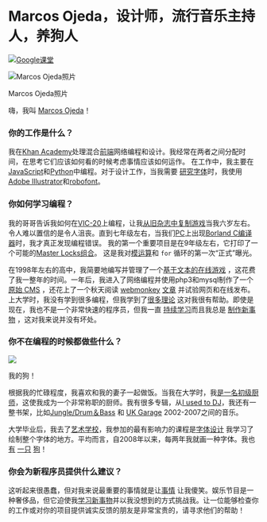 # Marcos Ojeda，设计师，流行音乐主持人，养狗人

[![](https://cdn.kastatic.org/images/google_classroom_logo_light_square_36.svg)Google课堂](https://zh.khanacademy.org/computing/computer-programming/meet-the-computing-professional-unit/meet-the-computing-professional/a/marcos-ojeda-designer-dj-and-dog-owner)

![Marcos Ojeda照片](https://cdn.kastatic.org/ka-perseus-images/4421a3a56412cf212ee9d72f6cea15c82e4ab1aa.jpeg)

Marcos Ojeda照片

嗨，我叫 [Marcos Ojeda](https://zh.khanacademy.org/profile/marcos)！

### 你的工作是什么？

我在[Khan Academy](https://zh.khanacademy.org/)处理混合[前端](http://en.wikipedia.org/wiki/Front_and_back_ends)网络编程和设计。我经常在两者之间分配时间，在思考它们应该如何看的时候考虑事情应该如何运作。 在工作中，我主要在[JavaScript](http://en.wikipedia.org/wiki/JavaScript)和[Python](http://en.wikipedia.org/wiki/Python_%28programming_language%29)中编程。对于设计工作，当我需要 [研究字体](https://github.com/khan/font-awesome)时，我使用[Adobe Illustrator](http://www.adobe.com/products/illustrator.html)和[robofont](http://doc.robofont.com/)。

### 你如何学习编程？

我的哥哥告诉我如何在[VIC-20](http://en.wikipedia.org/wiki/Commodore_VIC-20)上编程，让我[从旧杂志中复制游戏](http://en.wikipedia.org/wiki/Type-in_program)当我六岁左右。 令人难以置信的是令人沮丧。直到七年级左右，当我们[PC](http://en.wikipedia.org/wiki/IBM_PS/1#Model_2133)上出现[Borland C编译器](http://en.wikipedia.org/wiki/Turbo_C%2B%2B)时，我才真正发现编程错误。 我的第一个重要项目是在9年级左右，它打印了一个可能的[Master Locks组合](http://freaky.staticusers.net/textfiles/MasterLock.algorithm.txt)。 这是我对[模运算](http://en.wikipedia.org/wiki/Modulo_arithmetic)和 `for` 循环的第一次“正式”曝光。

在1998年左右的高中，我简要地编写并管理了一个[基于文本的在线游戏](http://en.wikipedia.org/wiki/MUD) ，这花费了我一整年的时间。一年后，我进入了网络编程并使用php3和mysql制作了一个[原始 CMS](https://web.archive.org/web/20010515192820/http://acme.bishops.com/) ，还花上了一个秋天阅读 [webmonkey](https://web.archive.org/web/20000815055032/http://hotwired.lycos.com/webmonkey/programming/php/tutorials/tutorial4.html) [文章](https://web.archive.org/web/20000815054226/http://hotwired.lycos.com/webmonkey/programming/javascript/tutorials/tutorial1.html) 并试验网页和在线发布。上大学时，我没有学到很多编程，但我学到了[很多理论](http://www-math.mit.edu/academics/undergrad/major/course18c.html) 这对我很有帮助。即使是现在，我也不是一个非常快速的程序员，但我一直 [持续学习](https://zh.khanacademy.org/)而且我总是 [制作新事物](https://github.com/nsfmc?tab=repositories) ，这对我来说并没有坏处。

### 你不在编程的时候都做些什么？

![](https://cdn.kastatic.org/ka-perseus-images/96b23a75f4f79b07133ab4baa746812ff6963a7a.jpeg)

我的狗！

根据我的忙碌程度，我喜欢和我的妻子一起做饭。当我在大学时，我[是一名初级厨师](http://en.wikipedia.org/wiki/Garde_manger)，这使我成为一个非常称职的厨师。我有很多专辑，从[I used to DJ](https://archive.org/details/MarcosOjedaMnchen2004Mixtape)，我还有一整书架，比如[Jungle/Drum＆Bass](http://en.wikipedia.org/wiki/) 和 [UK Garage](http://en.wikipedia.org/wiki/UK_garage) 2002-2007之间的音乐。

大学毕业后，我去了[艺术学校](http://www.risd.edu/)，我参加的最有影响力的课程是[字体设计](http://gd.risd.edu/course/type-design) 我学习了绘制整个字体的地方。平均而言，自2008年以来，每两年我就画一种字体。我也[有](http://instagram.com/p/genHJXnHwl/) [一只](http://instagram.com/p/Xl4CfJHHwx/) [狗](http://instagram.com/p/jKPqn2HH13/)！

### 你会为新程序员提供什么建议？

这听起来很愚蠢，但对我来说最重要的事情就是让[事情](https://github.com/nsfmc/Stumblr) 让我傻笑。娱乐节目是一种奢侈品，但它迫使我[学习新事物](https://github.com/nsfmc/swatch)并以我没想到的方式挑战我。让一位能够检查你的工作或对你的项目提供诚实反馈的朋友是非常宝贵的，请寻求他们的帮助！